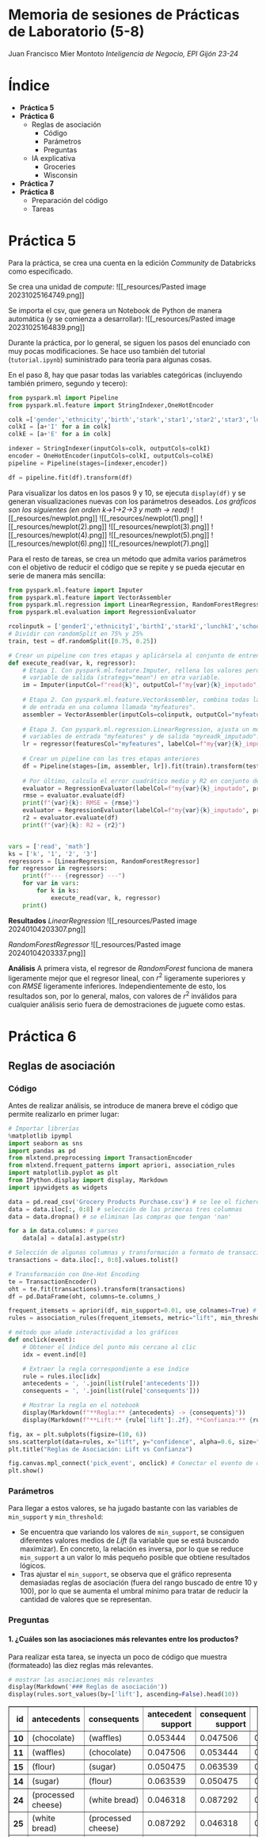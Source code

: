 <br><br><br><br><br><br><br><br><br><br><br><br>
# Memoria de sesiones de Prácticas de Laboratorio (5-8)
Juan Francisco Mier Montoto
*Inteligencia de Negocio, EPI Gijón 23-24*

<div style="page-break-after: always;"></div>

# Índice

- **Práctica 5**
- **Práctica 6**
	- Reglas de asociación
		- Código
		- Parámetros
		- Preguntas
	- IA explicativa
		- Groceries
		- Wisconsin
- **Práctica 7**
- **Práctica 8**
	- Preparación del código
	- Tareas

<div style="page-break-after: always;"></div>

# Práctica 5
Para la práctica, se crea una cuenta en la edición *Community* de Databricks como especificado.

Se crea una unidad de *compute*:
![[_resources/Pasted image 20231025164749.png]]

Se importa el csv, que genera un Notebook de Python de manera automática (y se comienza a desarrollar):
![[_resources/Pasted image 20231025164839.png]]

Durante la práctica, por lo general, se siguen los pasos del enunciado con muy pocas modificaciones. Se hace uso también del tutorial (`tutorial.ipynb`) suministrado para teoría para algunas cosas.

En el paso 8, hay que pasar todas las variables categóricas (incluyendo también primero, segundo y tecero):
```python
from pyspark.ml import Pipeline
from pyspark.ml.feature import StringIndexer,OneHotEncoder

colk =['gender','ethnicity','birth','stark','star1','star2','star3','lunchk','lunch1','lunch2','lunch3','schoolk','school1','school2','school3','degreek','degree1','degree2','degree3','ladderk','ladder1','ladder2','ladder3','tethnicityk','tethnicity1','tethnicity2','tethnicity3','systemk','system1','system2','system3','schoolidk','schoolid1','schoolid2','schoolid3']
colkI = [a+'I' for a in colk]
colkE = [a+'E' for a in colk]

indexer = StringIndexer(inputCols=colk, outputCols=colkI)
encoder = OneHotEncoder(inputCols=colkI, outputCols=colkE)
pipeline = Pipeline(stages=[indexer,encoder])

df = pipeline.fit(df).transform(df)
```


Para visualizar los datos en los pasos 9 y 10, se ejecuta `display(df)` y se generan visualizaciones nuevas con los parámetros deseados.
*Los gráficos son los siguientes (en orden $k$→$1$→$2$→$3$  y $math$ → $read$)*
![[_resources/newplot.png]] 
![[_resources/newplot(1).png]]
![[_resources/newplot(2).png]]
![[_resources/newplot(3).png]]
![[_resources/newplot(4).png]]
![[_resources/newplot(5).png]]
![[_resources/newplot(6).png]]
![[_resources/newplot(7).png]]

Para el resto de tareas, se crea un método que admita varios parámetros con el objetivo de reducir el código que se repite y se pueda ejecutar en serie de manera más sencilla:
```python
from pyspark.ml.feature import Imputer
from pyspark.ml.feature import VectorAssembler
from pyspark.ml.regression import LinearRegression, RandomForestRegressor
from pyspark.ml.evaluation import RegressionEvaluator

rcolinputk = ['genderI','ethnicityI','birthI','starkI','lunchkI','schoolkI','degreekI','ladderkI','tethnicitykI']
# Dividir con randomSplit en 75% y 25%
train, test = df.randomSplit([0.75, 0.25])

# Crear un pipeline con tres etapas y aplicársela al conjunto de entrenamiento
def execute_read(var, k, regressor):
	# Etapa 1. Con pyspark.ml.feature.Imputer, rellena los valores perdidos de la
	# variable de salida (strategy="mean") en otra variable.
	im = Imputer(inputCol=f"read{k}", outputCol=f"my{var}{k}_imputado", strategy="mean")
	
	# Etapa 2. Con pyspark.ml.feature.VectorAssembler, combina todas las variables
	# de entrada en una columna llamada "myfeatures".
	assembler = VectorAssembler(inputCols=colinputk, outputCol="myfeatures")
	
	# Etapa 3. Con pyspark.ml.regression.LinearRegression, ajusta un modelo a las
	# variables de entrada "myfeatures" y de salida "myreadk_imputado".
	lr = regressor(featuresCol="myfeatures", labelCol=f"my{var}{k}_imputado")
	
	# Crear un pipeline con las tres etapas anteriores
	df = Pipeline(stages=[im, assembler, lr]).fit(train).transform(test)
	
	# Por último, calcula el error cuadrático medio y R2 en conjunto de test.
	evaluator = RegressionEvaluator(labelCol=f"my{var}{k}_imputado", predictionCol="prediction", metricName="rmse")
	rmse = evaluator.evaluate(df)
	print(f"{var}{k}: RMSE = {rmse}")
	evaluator = RegressionEvaluator(labelCol=f"my{var}{k}_imputado", predictionCol="prediction", metricName="r2")
	r2 = evaluator.evaluate(df)
	print(f"{var}{k}: R2 = {r2}")


vars = ['read', 'math']
ks = ['k', '1', '2', '3']
regressors = [LinearRegression, RandomForestRegressor]
for regressor in regressors:
	print(f"--- {regressor} ---")
	for var in vars:
		for k in ks:
			execute_read(var, k, regressor)
	print()
```

**Resultados**
*LinearRegression*
![[_resources/Pasted image 20240104203307.png]]
<div style="page-break-after: always;"></div>

*RandomForestRegressor*
![[_resources/Pasted image 20240104203337.png]]

**Análisis**
A primera vista, el regresor de *RandomForest* funciona de manera ligeramente mejor que el regresor lineal, con $r^2$ ligeramente superiores y con $RMSE$ ligeramente inferiores.
Independientemente de esto, los resultados son, por lo general, malos, con valores de $r^2$ inválidos para cualquier análisis serio fuera de demostraciones de juguete como estas.
# Práctica 6
## Reglas de asociación
### Código
Antes de realizar análisis, se introduce de manera breve el código que permite realizarlo en primer lugar:

```python
# Importar librerías
%matplotlib ipympl
import seaborn as sns
import pandas as pd
from mlxtend.preprocessing import TransactionEncoder
from mlxtend.frequent_patterns import apriori, association_rules
import matplotlib.pyplot as plt
from IPython.display import display, Markdown
import ipywidgets as widgets
```

```python
data = pd.read_csv('Grocery Products Purchase.csv') # se lee el fichero de datos
data = data.iloc[:, 0:8] # selección de las primeras tres columnas
data = data.dropna() # se eliminan las compras que tengan 'nan'

for a in data.columns: # parseo
	data[a] = data[a].astype(str)
```

```python
# Selección de algunas columnas y transformación a formato de transacción
transactions = data.iloc[:, 0:8].values.tolist()

# Transformación con One-Hot Encoding
te = TransactionEncoder()
oht = te.fit(transactions).transform(transactions)
df = pd.DataFrame(oht, columns=te.columns_)
```

```python
frequent_itemsets = apriori(df, min_support=0.01, use_colnames=True) # Minería de ítems frecuentes
rules = association_rules(frequent_itemsets, metric="lift", min_threshold=2) # Minería de reglas de asociación
```

```python
# método que añade interactividad a los gráficos
def onclick(event):
    # Obtener el índice del punto más cercano al clic
    idx = event.ind[0]

    # Extraer la regla correspondiente a ese índice
    rule = rules.iloc[idx]
    antecedents = ', '.join(list(rule['antecedents']))
    consequents = ', '.join(list(rule['consequents']))

    # Mostrar la regla en el notebook
    display(Markdown(f"**Regla:** {antecedents} -> {consequents}"))
    display(Markdown(f"**Lift:** {rule['lift']:.2f}, **Confianza:** {rule['confidence']:.2f}"))
```

```python
fig, ax = plt.subplots(figsize=(10, 6))
sns.scatterplot(data=rules, x="lift", y="confidence", alpha=0.6, size="support", sizes=(20, 200), ax=ax, picker=4)
plt.title("Reglas de Asociación: Lift vs Confianza")

fig.canvas.mpl_connect('pick_event', onclick) # Conectar el evento de clic con la función onclick
plt.show()
```

### Parámetros
Para llegar a estos valores, se ha jugado bastante con las variables de `min_support` y `min_threshold`:
- Se encuentra que variando los valores de `min_support`, se consiguen diferentes valores medios de *Lift* (la variable que se está buscando maximizar). En concreto, la relación es inversa, por lo que se reduce `min_support` a un valor lo más pequeño posible que obtiene resultados lógicos.
- Tras ajustar el `min_support`, se observa que el gráfico representa demasiadas reglas de asociación (fuera del rango buscado de entre 10 y 100), por lo que se aumenta el umbral mínimo para tratar de reducir la cantidad de valores que se representan.

### Preguntas
#### 1. ¿Cuáles son las asociaciones más relevantes entre los productos?
Para realizar esta tarea, se inyecta un poco de código que muestra (formateado) las diez reglas más relevantes.
```python
# mostrar las asociaciones más relevantes
display(Markdown('### Reglas de asociación'))
display(rules.sort_values(by=['lift'], ascending=False).head(10))
```

<div>
<style scoped>
    .dataframe tbody tr th:only-of-type {
        vertical-align: middle;
    }

    .dataframe tbody tr th {
        vertical-align: top;
    }

    .dataframe thead th {
        text-align: right;
    }
</style>
<table border="1" class="dataframe">
  <thead>
    <tr style="text-align: right;">
      <th>id</th>
      <th>antecedents</th>
      <th>consequents</th>
      <th>antecedent support</th>
      <th>consequent support</th>
      <th>support</th>
      <th>confidence</th>
      <th>lift</th>
      <th>leverage</th>
      <th>conviction</th>
      <th>zhangs_metric</th>
    </tr>
  </thead>
  <tbody>
    <tr>
      <th>10</th>
      <td>(chocolate)</td>
      <td>(waffles)</td>
      <td>0.053444</td>
      <td>0.047506</td>
      <td>0.010689</td>
      <td>0.200000</td>
      <td>4.210000</td>
      <td>0.008150</td>
      <td>1.190618</td>
      <td>0.805521</td>
    </tr>
    <tr>
      <th>11</th>
      <td>(waffles)</td>
      <td>(chocolate)</td>
      <td>0.047506</td>
      <td>0.053444</td>
      <td>0.010689</td>
      <td>0.225000</td>
      <td>4.210000</td>
      <td>0.008150</td>
      <td>1.221362</td>
      <td>0.800499</td>
    </tr>
    <tr>
      <th>15</th>
      <td>(flour)</td>
      <td>(sugar)</td>
      <td>0.050475</td>
      <td>0.063539</td>
      <td>0.011876</td>
      <td>0.235294</td>
      <td>3.703134</td>
      <td>0.008669</td>
      <td>1.224603</td>
      <td>0.768762</td>
    </tr>
    <tr>
      <th>14</th>
      <td>(sugar)</td>
      <td>(flour)</td>
      <td>0.063539</td>
      <td>0.050475</td>
      <td>0.011876</td>
      <td>0.186916</td>
      <td>3.703134</td>
      <td>0.008669</td>
      <td>1.167807</td>
      <td>0.779486</td>
    </tr>
    <tr>
      <th>24</th>
      <td>(processed cheese)</td>
      <td>(white bread)</td>
      <td>0.046318</td>
      <td>0.087292</td>
      <td>0.013658</td>
      <td>0.294872</td>
      <td>3.377987</td>
      <td>0.009615</td>
      <td>1.294386</td>
      <td>0.738156</td>
    </tr>
    <tr>
      <th>25</th>
      <td>(white bread)</td>
      <td>(processed cheese)</td>
      <td>0.087292</td>
      <td>0.046318</td>
      <td>0.013658</td>
      <td>0.156463</td>
      <td>3.377987</td>
      <td>0.009615</td>
      <td>1.130574</td>
      <td>0.771294</td>
    </tr>
    <tr>
      <th>16</th>
      <td>(ham)</td>
      <td>(processed cheese)</td>
      <td>0.082542</td>
      <td>0.046318</td>
      <td>0.011876</td>
      <td>0.143885</td>
      <td>3.106438</td>
      <td>0.008053</td>
      <td>1.113964</td>
      <td>0.739094</td>
    </tr>
    <tr>
      <th>17</th>
      <td>(processed cheese)</td>
      <td>(ham)</td>
      <td>0.046318</td>
      <td>0.082542</td>
      <td>0.011876</td>
      <td>0.256410</td>
      <td>3.106438</td>
      <td>0.008053</td>
      <td>1.233823</td>
      <td>0.711021</td>
    </tr>
    <tr>
      <th>4</th>
      <td>(misc. beverages)</td>
      <td>(bottled water)</td>
      <td>0.030285</td>
      <td>0.128266</td>
      <td>0.011283</td>
      <td>0.372549</td>
      <td>2.904503</td>
      <td>0.007398</td>
      <td>1.389326</td>
      <td>0.676185</td>
    </tr>
    <tr>
      <th>5</th>
      <td>(bottled water)</td>
      <td>(misc. beverages)</td>
      <td>0.128266</td>
      <td>0.030285</td>
      <td>0.011283</td>
      <td>0.087963</td>
      <td>2.904503</td>
      <td>0.007398</td>
      <td>1.063241</td>
      <td>0.752187</td>
    </tr>
  </tbody>
</table>
</div>

#### 2. Visualice un grafo con las reglas más relevantes
![[_resources/Pasted image 20240104200751.png]]

#### 3. Dé un ejemplo de cómo usaría esta información para decidir sobre las bajadas y subidas de precio
Teniendo en cuenta la tabla del primer punto, por lo general sería buena idea rebajar y subirle el precio a alguna de las siguientes parejas de items:
- Chocolate y gofres
- Azúcar y harina
- Pan de molde y lonchas de queso
- Agua y otras bevidas

Por ejemplo, podría hacerse una oferta de harina muy agresiva pero por otro lado subir el precio del azúcar.

## IA explicativa
### Parte 1. Groceries

### Parte 2. Wisconsin



<div style="page-break-after: always;"></div>


# Práctica 7
Esta práctica se completa tomando como base el notebook de teoría, tal y como se dice en el enunciado de las prácticas.

**Lectura inicial del dataset**
```python
import pandas as pd
import numpy as np
import matplotlib.pylab as plt
# Lectura sin formato
data = pd.read_csv('AirPassengers.csv')
print(data.head())
print('\n Data Types:')
print(data.dtypes)
```
![[_resources/Pasted image 20240104110338.png]]

```python
import datetime
dateparse = lambda dates: datetime.datetime.strptime(dates, '%Y-%m')
data = pd.read_csv('AirPassengers.csv', parse_dates=['Month'], index_col='Month',date_parser=dateparse)
ts = data['#Passengers'] # Serie temporal
plt.style.use('fivethirtyeight')
plt.plot(ts)
plt.show()
```
![[_resources/Pasted image 20240104110525.png]]

## 1. Determinar los parámetros del modelo ARIMA con los que se obtenga el mejor ajuste en la serie `AirPassengers`
```python
import itertools
import statsmodels.api as sm

endTrain = '1957-12-31'
startTest = '1958-01-01'
y_train = ts[:endTrain]
p = d = q = range(0, 2)
pdq = list(itertools.product(p, d, q))
seasonal_pdq = [(x[0], x[1], x[2], 12) for x in list(itertools.product(p, d, q))]
```

Para ajustar los hiperparámetros:
```python
# Ajuste de hiperparámetros
mejor = np.inf
for param in pdq:
    for param_seasonal in seasonal_pdq:
        try:
            mod = sm.tsa.statespace.SARIMAX(y_train,
                                            order=param,
                                            seasonal_order=param_seasonal,
                                            enforce_invertibility=False)
            results = mod.fit(disp=False)
            if results.aic < mejor:
                mejor = results.aic
                mejores_parametros = [param, param_seasonal]
        except:
            continue
```

Se ajusta el modelo:
```python
# Ajuste del modelo
mod = sm.tsa.statespace.SARIMAX(y_train,
                                order=mejores_parametros[0],
                                seasonal_order=mejores_parametros[1],
                                enforce_invertibility=False)
results = mod.fit()
results.plot_diagnostics(figsize=(16, 16))
plt.show()
```
![[_resources/Pasted image 20240104110931.png]]

Se predicen los valores de la serie:
```python
# Predicción a múltiples pasos
pred_uc = results.get_forecast(steps=100)
pred_ci = pred_uc.conf_int()
ax = data.plot(label='observed', figsize=(14, 7))
pred_uc.predicted_mean.plot(ax=ax, label='Forecast')
ax.fill_between(pred_ci.index,
                pred_ci.iloc[:, 0],
                pred_ci.iloc[:, 1], color='k', alpha=.25)
ax.set_xlabel('Date')
ax.set_ylabel('# passengers')
plt.legend()
plt.show()
```
![[_resources/Pasted image 20240104111036.png]]

Se evalúan los resultados de la predicción:
```python
# Evaluación de la predicción
y_truth = data[startTest:]['#Passengers']
# print(y_truth)
predicciones_arima = pred_uc.predicted_mean[y_truth.index]

mse = ((predicciones_arima - y_truth) ** 2).mean()
rele = (np.abs(predicciones_arima - y_truth)/y_truth*100).mean()
print('Error cuadrático medio ARIMA {}'.format(round(mse, 2)))
print('Raíz cuadrada de ECM ARIMA {}'.format(round(np.sqrt(mse), 2)))
print('Error porcentual medio ARIMA {}'.format(round(rele, 2)))

predicciones_arima = pred_uc.predicted_mean[y_truth.index]
```
![[_resources/Pasted image 20240104111400.png]]

## 2. Ajustar el modelo Holt-Winters a esta serie y comparar sus resultados
```python
# Holt-Winters
from pylab import rcParams
rcParams['figure.figsize'] = 18, 8

from statsmodels.tsa.api import ExponentialSmoothing
hw_model = ExponentialSmoothing(
    y_train, trend='add', seasonal='add', seasonal_periods=12).fit()
predicciones_hw = hw_model.forecast(12*3)

mse = ((predicciones_hw - y_truth) ** 2).mean()
rele = (np.abs(predicciones_hw - y_truth)/y_truth*100).mean()
print('Error cuadrático medio HW {}'.format(round(mse, 2)))
print('Raíz cuadrada de ECM HW {}'.format(round(np.sqrt(mse), 2)))
print('Error porcentual medio HW {}'.format(round(rele, 2)))

plt.plot(ts, label="Actual")
plt.plot(predicciones_arima, label="ARIMA")
plt.plot(predicciones_hw, label="Holt-Winters")
plt.legend()
plt.show()
```
![[_resources/Pasted image 20240104111501.png]]
![[_resources/Pasted image 20240104111507.png]]

## 3. Ajustar Prophet a los mismos datos y comparar los resultados
Primero, se ajustan los datos que se van a utilizar como entrenamiento:
```python
y_train = data[:endTrain]
ejemplo = pd.DataFrame({"ds": list(y_train.index), "y": [ v[0] for v in y_train.values ]})
ejemplo.plot(x="ds", y="y") # show training data
```
![[_resources/Pasted image 20240104190717.png]]

Después, se realizan las predicciones y se guardan en la variable correspondiente:
```python
from prophet import Prophet
m = Prophet(interval_width=1)
m.fit(ejemplo)
forecast = m.predict(
	m.make_future_dataframe(periods=length, freq='MS')
)

fig1 = m.plot(forecast[
    ['ds', 'yhat', 'yhat_lower', 'yhat_upper']
])

print('Error cuadrático medio PROPHET {}'.format(round(mse, 2)))
print('Raíz cuadrada de ECM PROPHET {}'.format(round(np.sqrt(mse), 2)))
print('Error porcentual medio PROPHET {}'.format(round(rele, 2)))

forecast = forecast.set_index('ds')
predicciones_prophet = forecast.loc[[str(value).split("T")[0].strip() for value in y_truth.index.values], 'yhat']
```

Se obtienen los siguientes resultados:
![[_resources/Pasted image 20240104190812.png]]
![[_resources/Pasted image 20240104190820.png]]

## 4. Ajustar DeepAR a los mismos datos y comparar los resultados
Primero, se ajustan los datos a DeepAR y se muestran en un gráfico, destacando el límite entre el conjunto de entrenamiento y el de testing:
```python
from gluonts.dataset.common import ListDataset
from gluonts.dataset.util import to_pandas
from gluonts.torch.model.deepar import DeepAREstimator
from gluonts.evaluation.backtest import make_evaluation_predictions

# Una variable "target", una fecha "start" y una frecuencia
training_data = ListDataset(
    [{"start": ts.index[0], "target": y_train['#Passengers']}], freq="M"
)

# Train + test
test_data = ListDataset(
    [{"start": ts.index[0], "target": ts}], freq="M"
)

to_pandas(test_data[0]).plot()
plt.axvline(y_train.index[-1], color='r')
plt.grid(which="both")
plt.show()
```
![[_resources/Pasted image 20240104193911.png]]

```python
# prediction length: diferencia entre el final del train y el final del dataset
prediction_length = len(ts) - len(y_train)
estimator = DeepAREstimator(
	freq="M",
	prediction_length=prediction_length,
	cardinality=[1],
	trainer_kwargs={"max_epochs": 50, "accelerator": "cpu"}
)
predictor = estimator.train(training_data=training_data)
```

```python
forecasts_it, ts_it = make_evaluation_predictions(
    dataset=test_data,  # test dataset
    predictor=predictor,  # predictor
    num_samples=100,  # number of sample paths we want for evaluation
)
forecasts = list(forecasts_it)[0]
ts = list(ts_it)[0]

print(f"Number of sample paths: {forecasts.num_samples}")
print(f"Dimension of samples: {forecasts.samples.shape}")
print(f"Start date of the forecast window: {forecasts.start_date}")
print(f"Frequency of the time series: {forecasts.freq}")

plot_prob_forecasts(ts, forecasts, 100, endTrain)
plt.show()
predicciones_deepar = forecasts.mean
```
![[_resources/Pasted image 20240104213510.png]]
DeepAR se ajusta MUY bien a todos los cambios en el número de pasajeros, tanto globales como estacionales, superando por mucho al resto de modelos.

## 5. Comparar entre sí las predicciones de los modelos (long term)
### Resultados
Para compararar todos los modelos, se representan en un gráfico simultáneamente:
```python
plt.plot(ts_copy, label="Actual")
plt.plot(predicciones_arima, label="ARIMA")
plt.plot(predicciones_hw, label="Holt-Winters")
plt.plot(predicciones_prophet, label="Prophet")
plt.axvline(pd.to_datetime(endTrain), lw=1, color='r')
plt.legend()
plt.show()
```

![[_resources/Pasted image 20240104211056.png]]

### Análisis
De la gráfica anterior, podemos realizar un escueto análisis de las predicciones:
- ARIMA y Holt-Winters realizan predicciones muy similares y además bastante conservadoras, ignorando el trend del número de pasajeros.
- Prophet analiza mejor el trend global pero se adapta peor a los cambios estacionales normales del conjunto.

<div style="page-break-after: always;"></div>

# Práctica 8
## Preparación del código
- Para la resolución de esta práctica, se escoge Google Colab como entorno de desarrollo, lo que permite ejecuciones con GPU de manera rápida y gratuita.
- Obviamente, a la hora de preparar el código, se utilizan ejemplos y código de HuggingFace, como Transformers.
- Para facilitar la ejecución, se utilizan diccionarios de Python para almacenar tanto los modelos como los datasets, para poder probar con mayor facilidad.

## Tareas
Para la práctica 8, existen 5 tareas:
### 1. Escoger una tarea dentro de *Natural Language Processing* (NLP)
Se escoge [*Question Answering*](https://huggingface.co/tasks/question-answering).
![[_resources/Pasted image 20240103190332.png|500]]

### 2.  Elegir un dataset asociado a dicha tarea:
A la hora de escoger datasets, hay que tener en cuenta dos puntos clave:
- Se necesitan conjuntos que cuenten con un esquema básico de pregunta, contexto y respuesta válida.
- Puesto que la mayoría de modelos están entrenados sobre datasets derivados de *squad*, sería adecuado escoger un conjunto derivado de *squad* y otro que no lo sea, para corroborar que el modelo es capaz de encontrar las respuestas adecuadas en el mayor número de circunstancias.

Para este análisis se escoge el dataset oficial de *[Squad v2](https://huggingface.co/datasets/squad_v2)* y el dataset de Databricks *[Dolly 15k](https://huggingface.co/datasets/databricks/databricks-dolly-**15k**)*.
```python
from datasets import load_dataset
squad = load_dataset("squad_v2")
dolly = load_dataset("databricks/databricks-dolly-15k")
dolly = dolly.filter(lambda x: len(x['context']) > 0)
```

Como nota adicional, se filtran y se eliminan todos los elementos que no contienen contexto.

### 3. Elegir al menos dos modelos para resolver la tarea 
Se escogen tres modelos diferentes para contrastar resultados:
- El modelo por defecto (`distilbert-base-cased-distilled-squad`), entrenado sobre *squad*.
- Otro modelo *bert* (Bidirectional Encoder Representations from Transformers) entrenado también sobre *Squad v2*, más actualizado.
- Un último modelo totalmente diferente, que no utiliza ninguna derivación de *bert*/*robert*/*berta* ni está entrenado sobre *squad* ni sus derivados.

```python
default = pipeline("question-answering") # modelo por defecto, fine-tuned para squad v2
deberta = pipeline("question-answering", model="deepset/deberta-v3-base-squad2")
splinter = pipeline("question-answering", model="tau/splinter-base")

models = [
	{'model': default, 'name': "distilbert-distilled"},
	{'model': deberta, 'name': 'deberta-v3'},
	{'model': splinter, 'name': "splinter"}
]
```

### 4. Evaluar sobre el dataset elegido y hacer una comparativa de los modelos
#### Evaluación
A la hora de evaluar, primero se ejecuta una batería de tests compuestas de muestras aleatorias de los conjuntos escogidos frente a todos los modelos.

```python
import random

def addQuestions(questions):
	from_squad = squad['train'][random.randint(0, len(squad['train']))]
	from_dolly = dolly['train'][random.randint(0, len(dolly['train']))]
	questions.append({'question': from_squad['question'], 'context': from_squad['context'], 'answer': from_squad['answers']['text'][0], 'name': 'SQUAD'})
	questions.append({'question': from_dolly['instruction'], 'context': from_dolly['context'], 'answer': from_dolly['response'], 'name': 'DOLLY'})

questions = []
for _ in range(3):
	addQuestions(questions)

for question in questions:
	print(f"{question['name']} - Question: {question['question']}")
```
![[_resources/Pasted image 20240104214230.png]]

Con las preguntas resumidas en un array, se prueban los modelos:
```python
for question in questions:
	print(f"{question['name']} - Expected answer: {question['answer']}")
	for model in models:
		model['result'] = model['model'](question = question['question'], context = question['context'])
		print(f"{question['name']} - {model['name']} result: {model['result']['answer']} (score: {model['result']['score']})")
	print()
```

![[_resources/Pasted image 20240104214316.png]]

#### Comparativa
Lo primero de todo y lo más obvio, es que el modelo `splinter-base` no sirve para las tareas (de la manera en la que estamos evaluando).
Lo segundo, es que el conjunto *Dolly 15k* espera respuestas que, por lo general, son demasiado largas para que los modelos escojan la respuesta correcta.

Analizando los dos modelos tipo *BERT* sobre el dataset tradicional *Squad*, sus respuestas son muy similares (si no iguales) la mayor parte de las veces:
![[_resources/Pasted image 20240104011247.png]]

En algunos casos, sin embargo, `deberta-v3` devuelve respuestas más acertadas y con mayor `confidence` que el modelo por defecto:
![[_resources/Pasted image 20240104011412.png]]

De este análisis, se deduce, que el segundo modelo, `deberta-v3-base-squad2`, es el mejor *para la tarea que se está evaluando*.

### 5. Elegir el mejor modelo y crear una demo para desplegarlo
Después de escoger el mejor modelo, se crea una demo sencilla haciendo uso de la librería *Gradio*.

```python
import gradio as gr

def run(question, context):
	return deberta(question = question, context = context)

demo = gr.Interface(
	fn=run,
	inputs=["text", "text"],
	outputs=["text"],
)

demo.launch(share=True)
```

A partir de la sencilla demostración anterior, se obtiene una interfaz que permite interactuar libremente con el modelo escogido:
![[_resources/Pasted image 20240104095336.png]]